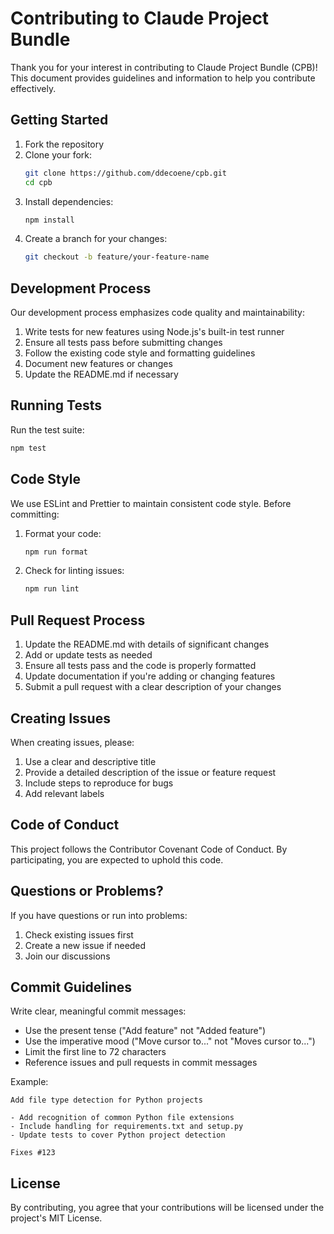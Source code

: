 # Contributing to Claude Project Bundle

Thank you for your interest in contributing to Claude Project Bundle (CPB)! This document provides guidelines and information to help you contribute effectively.

## Getting Started

1. Fork the repository
2. Clone your fork:
   ```bash
   git clone https://github.com/ddecoene/cpb.git
   cd cpb
   ```
3. Install dependencies:
   ```bash
   npm install
   ```
4. Create a branch for your changes:
   ```bash
   git checkout -b feature/your-feature-name
   ```

## Development Process

Our development process emphasizes code quality and maintainability:

1. Write tests for new features using Node.js's built-in test runner
2. Ensure all tests pass before submitting changes
3. Follow the existing code style and formatting guidelines
4. Document new features or changes
5. Update the README.md if necessary

## Running Tests

Run the test suite:
```bash
npm test
```

## Code Style

We use ESLint and Prettier to maintain consistent code style. Before committing:

1. Format your code:
   ```bash
   npm run format
   ```
2. Check for linting issues:
   ```bash
   npm run lint
   ```

## Pull Request Process

1. Update the README.md with details of significant changes
2. Add or update tests as needed
3. Ensure all tests pass and the code is properly formatted
4. Update documentation if you're adding or changing features
5. Submit a pull request with a clear description of your changes

## Creating Issues

When creating issues, please:

1. Use a clear and descriptive title
2. Provide a detailed description of the issue or feature request
3. Include steps to reproduce for bugs
4. Add relevant labels

## Code of Conduct

This project follows the Contributor Covenant Code of Conduct. By participating, you are expected to uphold this code.

## Questions or Problems?

If you have questions or run into problems:

1. Check existing issues first
2. Create a new issue if needed
3. Join our discussions

## Commit Guidelines

Write clear, meaningful commit messages:

- Use the present tense ("Add feature" not "Added feature")
- Use the imperative mood ("Move cursor to..." not "Moves cursor to...")
- Limit the first line to 72 characters
- Reference issues and pull requests in commit messages

Example:
```
Add file type detection for Python projects

- Add recognition of common Python file extensions
- Include handling for requirements.txt and setup.py
- Update tests to cover Python project detection

Fixes #123
```

## License

By contributing, you agree that your contributions will be licensed under the project's MIT License.
